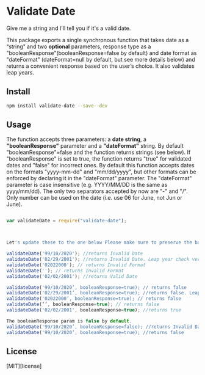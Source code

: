 # Validate Date

Give me a string and I'll tell you if it's a valid date.

This package exports a single synchronous function that takes date as a “string” and two **optional** parameters, response type as a "booleanResponse"(booleanResponse=false by default) and date format as "dateFormat" (dateFormat=null by default, but see more details below) and returns a convenient response based on the user’s choice. It also validates leap years.

## Install

```bash
npm install validate-date --save--dev 
```

## Usage

The function accepts three parameters: a **date string**, a **"booleanResponse"** parameter and a **"dateFormat"** string. By default "booleanResponse"=false and the function returns strings (see below). If "booleanResponse" is set to true, the function returns "true" for validated dates and "false" for incorrect ones. By default this function accepts dates on the formats "yyyy-mm-dd" and "mm/dd/yyyy", but other formats can be enforced by declaring it in the "dateFormat" parameter. The "dateFormat" parameter is case insensitive (e.g. YYYY/MM/DD is the same as yyyy/mm/dd). The only two separators accepted by now are "-" and "/". Only number can be used on the date (i.e. use 06 for June, not Jun or June).

```js

var validateDate = require("validate-date");



Let's update these to the one below Please make sure to preserve the bold text :)

validateDate('99/10/2020'); //returns Invalid Date
validateDate('02/29/2001'); //returns Invalid Date. Leap year check verified
validateDate('02022000'); // returns Invalid Format
validateDate(''); // returns Invalid Format
validateDate('02/02/2001'); //returns Valid Date

validateDate('99/10/2020’, booleanResponse=true); // returns false
validateDate('02/29/2001’, booleanResponse=true); //returns false. Leap year check verified
validateDate('02022000’, booleanResponse=true); // returns false
validateDate(‘’, booleanResponse=true); // returns false
validateDate('02/02/2001', booleanResponse=true); //returns true

The booleanResponse param is false by default.
validateDate('99/10/2020’, booleanResponse=false); //returns Invalid Date
validateDate('99/10/2020’, booleanResponse=true); //returns false


```

## License

[MIT][license]